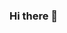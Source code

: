 ### Hi there 👋

<!--
**inkhz007/inkhz007** is a ✨ _special_ ✨ repository because its `README.md` (this file) appears on your GitHub profile.

Here are some ideas to get you started:

- 🔭 I’m currently working on ...
- 🌱 I’m currently learning ...
- 👯 I’m looking to collaborate on ...
- 🤔 I’m looking for help with ...
- 💬 Ask me about ...
- 📫 How to reach me: ...
- 😄 Pronouns: ...
- ⚡ Fun fact: ...
-->

<!--
![inkhz007's github stats](https://github-readme-stats.vercel.app/api?username=inkhz00&show_icons=true&theme=radical)

![Top Langs](https://github-readme-stats.vercel.app/api/top-langs/?username=inkhz00&layout=compact&hide=html)
-->
